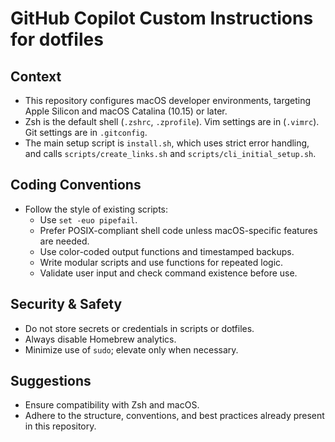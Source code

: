 # GitHub Copilot Custom Instructions for dotfiles

## Context

- This repository configures macOS developer environments, targeting Apple Silicon and macOS Catalina (10.15) or later.
- Zsh is the default shell (`.zshrc`, `.zprofile`). Vim settings are in (`.vimrc`). Git settings are in `.gitconfig`.
- The main setup script is `install.sh`, which uses strict error handling, and calls `scripts/create_links.sh` and `scripts/cli_initial_setup.sh`.

## Coding Conventions

- Follow the style of existing scripts:
  - Use `set -euo pipefail`.
  - Prefer POSIX-compliant shell code unless macOS-specific features are needed.
  - Use color-coded output functions and timestamped backups.
  - Write modular scripts and use functions for repeated logic.
  - Validate user input and check command existence before use.

## Security & Safety

- Do not store secrets or credentials in scripts or dotfiles.
- Always disable Homebrew analytics.
- Minimize use of `sudo`; elevate only when necessary.

## Suggestions

- Ensure compatibility with Zsh and macOS.
- Adhere to the structure, conventions, and best practices already present in this repository.
